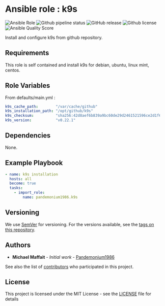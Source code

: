 # Ansible role : k9s

![Ansible Role](https://img.shields.io/ansible/role/51037?logo=ansible)
![Github pipeline status](https://github.com/Pandemonium1986/ansible-role-k9s/workflows/Molecule:%20Github%20actions%20pipeline/badge.svg)
![GitHub release](https://img.shields.io/github/release/Pandemonium1986/ansible-role-k9s.svg?logo=github)
![Github license](https://img.shields.io/github/license/Pandemonium1986/ansible-role-k9s.svg?logo=github)
![Ansible Quality Score](https://img.shields.io/ansible/quality/51037?logo=ansible)

Install and configure k9s from github repository.

## Requirements

This role is self contained and install k9s for debian, ubuntu, linux mint, centos.

## Role Variables

From defaults/main.yml :

```yaml
k9s_cache_path:        "/var/cache/github"
k9s_installation_path: "/opt/github/k9s"
k9s_checksum:          "sha256:42d8aef6b839a9bc60de29d2461521596ce2d1f66347dbf5196983229cfeafd2"
k9s_version:           "v0.22.1"
```

## Dependencies

None.

## Example Playbook

```yaml
- name: k9s installation
  hosts: all
  become: true
  tasks:
    - import_role:
        name: pandemonium1986.k9s
```

## Versioning

We use [SemVer](http://semver.org/) for versioning. For the versions available, see the [tags on this repository](https://github.com/Pandemonium1986/ansible-role-k9s/tags).

## Authors

-   **Michael Maffait** - _Initial work_ - [Pandemonium1986](https://github.com/Pandemonium1986)

See also the list of [contributors](https://github.com/your/project/contributors) who participated in this project.

## License

This project is licensed under the MIT License - see the [LICENSE](./LICENSE) file for details
